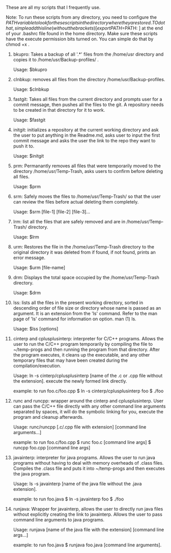 These are all my scripts that I frequently use.

Note: To run these scripts from any directory, you need to configure the $PATH variable to look for these scripts in the directory where they are stored. TO do that, simple add this line (without the brackets) [ export PATH=$PATH:<path to the directory where the scripts are stored> ] at the end of your .bashrc file found in the home directory. Make sure these scripts have the execute permission bits turned on. You can simple do that by chmod +x <name of the script>.

1. bkupro: Takes a backup of all '.\*' files from the /home/usr directory and copies it to /home/usr/Backup-profiles/ .

   Usage: $bkupro

2. clnbkup: removes all files from the directory /home/usr/Backup-profiles.

   Usage: $clnbkup

3. fastgit: Takes all files from the current directory and prompts user for a commit message, then pushes all the files to the git. A repository needs to be created in that directory for it to work.

   Usage: $fastgit

4. initgit: initializes a repository at the current working directory and ask the user to put anything in the Readme.md, asks user to input the first commit message and asks the user the link to the repo they want to push it to.

   Usage: $initgit

5. prm: Permanantly removes all files that were temporarily moved to the directory /home/usr/Temp-Trash, asks users to confirm before deleting all files.

   Usage: $prm

6. srm: Safely moves the files to /home/usr/Temp-Trash/ so that the user can review the files before actual deleting them completely.

   Usage: $srm [file-1] [file-2] [file-3]... 

7. lrm: list all the files that are safely removed and are in /home/usr/Temp-Trash/ directory.

   Usage: $lrm

8. urm: Restores the file in the /home/usr/Temp-Trash directory to the original directory it was deleted from if found, if not found, prints an error message.

   Usage: $urm [file-name]

9. drm: Displays the total space occupied by the /home/usr/Temp-Trash directory.

   Usage: $drm

10. lss: lists all the files in the present working directory, sorted in descending order of file size  or directory whose name is passed as an argument. It is an extension from the 'ls' command. Refer to the man page of 'ls' command for information on option. man (1) ls.

    Usage: $lss [options]

11. cinterp and cplusplusinterp: interpreter for C/C++ programs. Allows the user to run the C/C++ program temporarily by compiling the file to ~/temp-progs and then running the program from that directory. After the program executes, it cleans up the executable, and any other temporary files that may have been created during the compilation/execution.
    
    Usage: ln -s cinterp/cplusplusinterp [name of the .c or .cpp file without the extension].
    execute the newly formed link directly. 
    
    example: to run foo.c/foo.cpp
    $ ln -s cinterp/cplusplusinterp foo
    $ ./foo

12. runc and runcpp: wrapper around the cinterp and cplusplusinterp. User can pass the C/C++ file directly with any other command line arguments separated by spaces, it will do the symbolic linking for you, execute the program and cleanup afterwards.
    
    Usage: runc/runcpp [.c/.cpp file with extension] [command line arguments...]

    example: to run foo.c/foo.cpp
    $ runc foo.c [command line args]
    $ runcpp foo.cpp [command line args]

13. javainterp: interpreter for java programs. Allows the user to run java programs without having to deal with memory overheads of .class files. Compiles the .class file and puts it into ~/temp-progs and then executes the java program. 

    Usage: ls -s javainterp [name of the java file without the .java extension].

    example: to run foo.java
    $ ln -s javainterp foo
    $ ./foo

14. runjava: Wrapper for javainterp, allows the user to directly run java files without explicitly creating the link to javainterp. Allows the user to pass command line arguments to java programs.
    
    Usage: runjava [name of the java file with the extension] [command line args...]

    example: to run foo.java
    $ runjava foo.java [command line arguments].